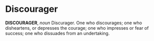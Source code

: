 # Discourager

**DISCOURAGER**, _noun_ Discurager. One who discourages; one who disheartens, or depresses the courage; one who impresses or fear of success; one who dissuades from an undertaking.
